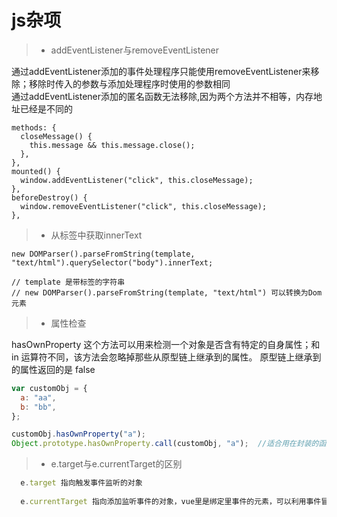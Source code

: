 # js杂项

> + addEventListener与removeEventListener

通过addEventListener添加的事件处理程序只能使用removeEventListener来移除；移除时传入的参数与添加处理程序时使用的参数相同  
通过addEventListener添加的匿名函数无法移除,因为两个方法并不相等，内存地址已经是不同的
````
methods: {
  closeMessage() {
    this.message && this.message.close();
  },
},
mounted() {
  window.addEventListener("click", this.closeMessage);
},
beforeDestroy() {
  window.removeEventListener("click", this.closeMessage);
},
````



> + 从标签中获取innerText

````
new DOMParser().parseFromString(template, "text/html").querySelector("body").innerText;

// template 是带标签的字符串
// new DOMParser().parseFromString(template, "text/html") 可以转换为Dom元素

````



> + 属性检查

hasOwnProperty
这个方法可以用来检测一个对象是否含有特定的自身属性；和 in 运算符不同，该方法会忽略掉那些从原型链上继承到的属性。
原型链上继承到的属性返回的是 false
````javascript
var customObj = {
  a: "aa",
  b: "bb",
};

customObj.hasOwnProperty("a");
Object.prototype.hasOwnProperty.call(customObj, "a");  //适合用在封装的函数内部,对象和属性都是传进来的

````



> + e.target与e.currentTarget的区别
````javascript
  e.target 指向触发事件监听的对象
  
  e.currentTarget 指向添加监听事件的对象，vue里是绑定里事件的元素，可以利用事件冒泡的机制绑定在触发事件元素的父元素上，比如ul。
````















